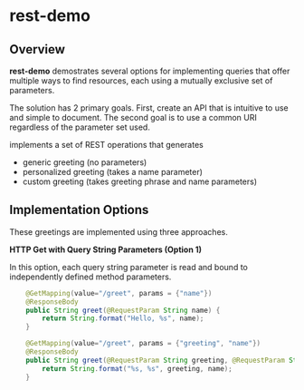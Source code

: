 # rest-demo
## Overview
**rest-demo** demostrates several options for implementing queries that offer multiple ways to find resources, each using a mutually exclusive set of parameters.

The solution has 2 primary goals. First, create an API that is intuitive to use and simple to document. The second goal is to use a common URI regardless of the parameter set used.

implements a set of REST operations that generates
- generic greeting (no parameters)
- personalized greeting (takes a name parameter)
- custom greeting (takes greeting phrase and name parameters)

## Implementation Options
These greetings are implemented using three approaches.

**HTTP Get with Query String Parameters (Option 1)** 

In this option, each query string parameter is read and bound to independently defined method parameters.

```java
    @GetMapping(value="/greet", params = {"name"})
    @ResponseBody
    public String greet(@RequestParam String name) {
        return String.format("Hello, %s", name);
    }

    @GetMapping(value="/greet", params = {"greeting", "name"})
    @ResponseBody
    public String greet(@RequestParam String greeting, @RequestParam String name) {
        return String.format("%s, %s", greeting, name);
    }
```